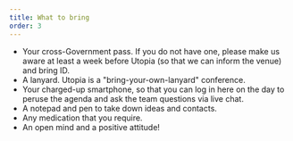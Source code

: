 ```yaml
---
title: What to bring
order: 3
---
```

* Your cross-Government pass. If you do not have one, please make us aware at least a week before Utopia (so that we can inform the venue) and bring ID.
* A lanyard. Utopia is a "bring-your-own-lanyard" conference.
* Your charged-up smartphone, so that you can log in here on the day to peruse the agenda and ask the team questions via live chat.
* A notepad and pen to take down ideas and contacts.
* Any medication that you require.
* An open mind and a positive attitude!
